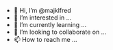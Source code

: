 - 👋 Hi, I’m @majklfred
- 👀 I’m interested in ...
- 🌱 I’m currently learning ...
- 💞️ I’m looking to collaborate on ...
- 📫 How to reach me ...

<!---
majklfred/majklfred is a ✨ special ✨ repository because its `README.md` (this file) appears on your GitHub profile.
You can click the Preview link to take a look at your changes.
--->
